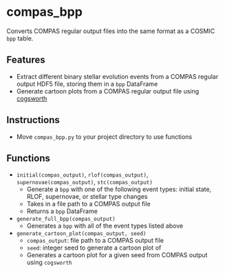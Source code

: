 # compas_bpp

Converts COMPAS regular output files into the same format as a COSMIC `bpp` table.

## Features
* Extract different binary stellar evolution events from a COMPAS regular output HDF5 file, storing them in a `bpp` DataFrame
* Generate cartoon plots from a COMPAS regular output file using [cogsworth](https://github.com/TomWagg/cogsworth)

## Instructions
* Move `compas_bpp.py` to your project directory to use functions

## Functions
* `initial(compas_output)`, `rlof(compas_output)`, `supernovae(compas_output)`, `stc(compas_output)`
    * Generate a `bpp` with one of the following event types: initial state, RLOF, supernovae, or stellar type changes
    * Takes in a file path to a COMPAS output file
    * Returns a `bpp` DataFrame
* `generate_full_bpp(compas_output)`
    * Generates a `bpp` with all of the event types listed above
* `generate_cartoon_plot(compas_output, seed)`
    * `compas_output`: file path to a COMPAS output file
    * `seed`: integer seed to generate a cartoon plot of
    * Generates a cartoon plot for a given seed from COMPAS output using `cogsworth`